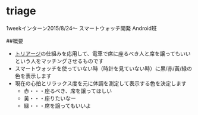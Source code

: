 triage
======

1weekインターン2015/8/24〜
スマートウォッチ開発 Android班

##概要

- [トリアージ](https://ja.wikipedia.org/wiki/トリアージ)の仕組みを応用して、電車で席に座るべき人と席を譲ってもいいという人をマッチングさせるものです
- スマートウォッチを使っていない時（時計を見ていない時）に黒/赤/黃/緑の色を表示します
- 現在の心拍とリラックス度を元に体調を測定して表示する色を決定します
  - 赤・・・座るべき、席を譲ってほしい
  - 黃・・・座りたいなー
  - 緑・・・席を譲ってもいいよ
